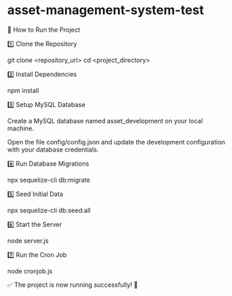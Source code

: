 # asset-management-system-test

🚀 How to Run the Project

1️⃣ Clone the Repository

git clone <repository_url>
cd <project_directory>

2️⃣ Install Dependencies

npm install

3️⃣ Setup MySQL Database

Create a MySQL database named asset_development on your local machine.

Open the file config/config.json and update the development configuration with your database credentials.

4️⃣ Run Database Migrations

npx sequelize-cli db:migrate

5️⃣ Seed Initial Data

npx sequelize-cli db:seed:all

6️⃣ Start the Server

node server.js

7️⃣ Run the Cron Job

node cronjob.js

✅ The project is now running successfully! 🎉